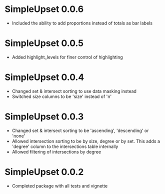 # SimpleUpset 0.0.6

* Included the ability to add proportions instead of totals as bar labels

# SimpleUpset 0.0.5

* Added highlight_levels for finer control of highlighting

# SimpleUpset 0.0.4

* Changed set & intersect sorting to use data masking instead
* Switched size columns to be 'size' instead of 'n'

# SimpleUpset 0.0.3

* Changed set & intersect sorting to be 'ascending', 'descending' or 'none'
* Allowed intersection sorting to be by size, degree or by set. This adds a 'degree' column to the intersections table internally
* Allowed filtering of intersections by degree


# SimpleUpset 0.0.2

* Completed package with all tests and vignette
